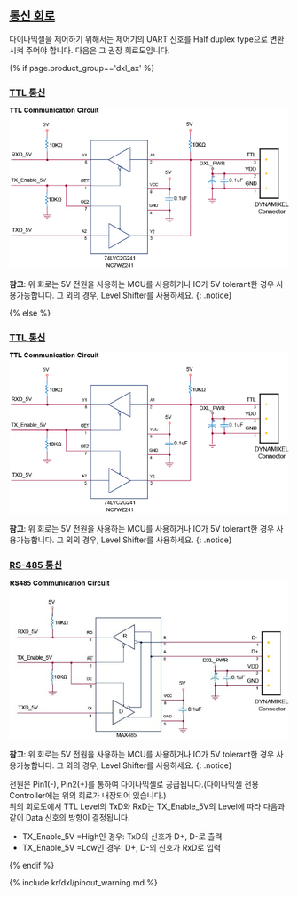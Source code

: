 <!-- 485 + TTL 통신 통합. -->

## [통신 회로](#통신-회로)
다이나믹셀을 제어하기 위해서는 제어기의 UART 신호를 Half duplex type으로 변환시켜 주어야 합니다. 다음은 그 권장 회로도입니다.

{% if page.product_group=='dxl_ax' %}

### [TTL 통신](#ttl-통신)
![](/assets/images/dxl/ttl_circuit.png)

**참고**: 위 회로는 5V 전원을 사용하는 MCU를 사용하거나 IO가 5V tolerant한 경우 사용가능합니다. 그 외의 경우, Level Shifter를 사용하세요.
{: .notice}

{% else %}

### [TTL 통신](#ttl-통신)
![](/assets/images/dxl/ttl_circuit.png)

**참고**: 위 회로는 5V 전원을 사용하는 MCU를 사용하거나 IO가 5V tolerant한 경우 사용가능합니다. 그 외의 경우, Level Shifter를 사용하세요.
{: .notice}

### [RS-485 통신](#rs485-통신)
![](/assets/images/dxl/x/x_series_485_circuit.jpg)

**참고**: 위 회로는 5V 전원을 사용하는 MCU를 사용하거나 IO가 5V tolerant한 경우 사용가능합니다. 그 외의 경우, Level Shifter를 사용하세요.
{: .notice}

전원은 Pin1(-), Pin2(+)를 통하여 다이나믹셀로 공급됩니다.(다이나믹셀 전용 Controller에는 위의 회로가 내장되어 있습니다.)  
위의 회로도에서 TTL Level의 TxD와 RxD는 TX_Enable_5V의 Level에 따라 다음과 같이 Data 신호의 방향이 결정됩니다.  
- TX_Enable_5V =High인 경우: TxD의 신호가 D+, D-로 출력
- TX_Enable_5V =Low인 경우: D+, D-의 신호가 RxD로 입력

{% endif %}

{% include kr/dxl/pinout_warning.md %}
